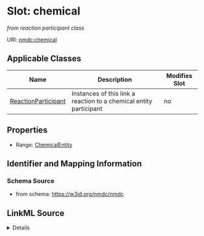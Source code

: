 # Slot: chemical


_from reaction participant class_



URI: [nmdc:chemical](https://w3id.org/nmdc/chemical)



<!-- no inheritance hierarchy -->




## Applicable Classes

| Name | Description | Modifies Slot |
| --- | --- | --- |
[ReactionParticipant](ReactionParticipant.md) | Instances of this link a reaction to a chemical entity participant |  no  |







## Properties

* Range: [ChemicalEntity](ChemicalEntity.md)





## Identifier and Mapping Information







### Schema Source


* from schema: https://w3id.org/nmdc/nmdc




## LinkML Source

<details>
```yaml
name: chemical
description: from reaction participant class
from_schema: https://w3id.org/nmdc/nmdc
rank: 1000
domain: ReactionParticipant
alias: chemical
domain_of:
- ReactionParticipant
range: ChemicalEntity

```
</details>